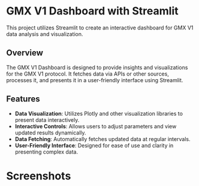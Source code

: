 # GMX V1 Dashboard with Streamlit

This project utilizes Streamlit to create an interactive dashboard for GMX V1 data analysis and visualization.

## Overview

The GMX V1 Dashboard is designed to provide insights and visualizations for the GMX V1 protocol. It fetches data via APIs or other sources, processes it, and presents it in a user-friendly interface using Streamlit.

## Features

- **Data Visualization**: Utilizes Plotly and other visualization libraries to present data interactively.
- **Interactive Controls**: Allows users to adjust parameters and view updated results dynamically.
- **Data Fetching**: Automatically fetches updated data at regular intervals.
- **User-Friendly Interface**: Designed for ease of use and clarity in presenting complex data.


# Screenshots
